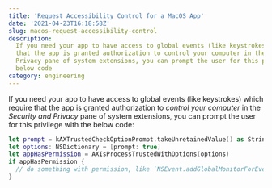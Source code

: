 ```yaml
---
title: 'Request Accessibility Control for a MacOS App'
date: '2021-04-23T16:18:58Z'
slug: macos-request-accessibility-control
description:
  If you need your app to have access to global events (like keystrokes) which require
  that the app is granted authorization to control your computer in the Security and
  Privacy pane of system extensions, you can prompt the user for this privilege with the
  below code
category: engineering
---
```


If you need your app to have access to global events (like keystrokes) which require that
the app is granted authorization to _control your computer_ in the _Security and Privacy_
pane of system extensions, you can prompt the user for this privilege with the below code:

```swift
let prompt = kAXTrustedCheckOptionPrompt.takeUnretainedValue() as String
let options: NSDictionary = [prompt: true]
let appHasPermission = AXIsProcessTrustedWithOptions(options)
if appHasPermission {
  // do something with permission, like `NSEvent.addGlobalMonitorForEvents()`
}
```
